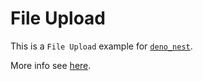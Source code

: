 # File Upload

This is a `File Upload` example for
[`deno_nest`](https://deno.land/x/deno_nest).

More info see [here](https://nests.deno.dev/en-US/documentation/22_file_upload).
